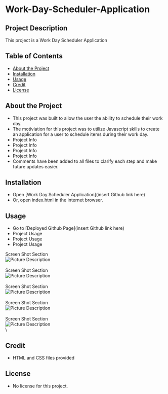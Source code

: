 # Work-Day-Scheduler-Application

## Project Description

This project is a Work Day Scheduler Application

## Table of Contents 

- [About the Project](#about-the-project)
- [Installation](#installation)
- [Usage](#usage)
- [Credit](#credit)
- [License](#license)

## About the Project

- This project was built to allow the user the ability to schedule their work day.
- The motiviation for this project was to utilize Javascript skills to create an application for a user to schedule items during their work day.
- Project Info
- Project Info
- Project Info
- Project Info
- Comments have been added to all files to clarify each step and make future updates easier.

## Installation

- Open [Work Day Scheduler Application](insert Github link here) 
- Or, open index.html in the internet browser.

## Usage

- Go to [Deployed Github Page](insert Github link here)
- Project Usage
- Project Usage
- Project Usage

Screen Shot Section \
![Picture Description](Assets/images/) \
\
Screen Shot Section \
![Picture Description](Assets/images/) \
\
Screen Shot Section \
![Picture Description](Assets/images/) \
\
Screen Shot Section \
![Picture Description](Assets/images/) \
\
Screen Shot Section \
![Picture Description](Assets/images/) \
\

## Credit

- HTML and CSS files provided

## License

- No license for this project.